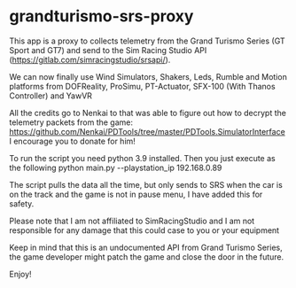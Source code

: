 # grandturismo-srs-proxy

This app is a proxy to collects telemetry from the Grand Turismo Series (GT Sport and GT7) 
and send to the Sim Racing Studio API (https://gitlab.com/simracingstudio/srsapi/).

We can now finally use Wind Simulators, Shakers, Leds, Rumble and Motion platforms from
DOFReality, ProSimu, PT-Actuator, SFX-100 (With Thanos Controller) and YawVR

All the credits go to Nenkai to that was able to figure out how to decrypt the telemetry
packets from the game:
https://github.com/Nenkai/PDTools/tree/master/PDTools.SimulatorInterface
I encourage you to donate for him!

To run the script you need python 3.9 installed.
Then you just execute as the following
python main.py --playstation_ip 192.168.0.89

The script pulls the data all the time, but only sends to SRS when the car is on the track and 
the game is not in pause menu, I have added this for safety.

Please note that I am not affiliated to SimRacingStudio and I am not responsible for 
any damage that this could case to you or your equipment

Keep in mind that this is an undocumented API from Grand Turismo Series, the game developer
might patch the game and close the door in the future.

Enjoy!
